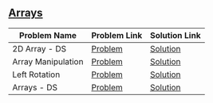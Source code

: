 ## [Arrays](https://www.hackerrank.com/domains/data-structures/arrays)

Problem Name|Problem Link|Solution Link
---|---|---
2D Array - DS|[Problem](https://www.hackerrank.com/challenges/2d-array/problem)|[Solution](/2d-array.py)
Array Manipulation|[Problem](https://www.hackerrank.com/challenges/crush/problem)|[Solution](/crush.cpp)
Left Rotation|[Problem](https://www.hackerrank.com/challenges/array-left-rotation/problem)|[Solution](/array-left-rotation.cpp)
Arrays - DS|[Problem](https://www.hackerrank.com/challenges/arrays-ds/problem)|[Solution](/arrays-ds.cpp)

